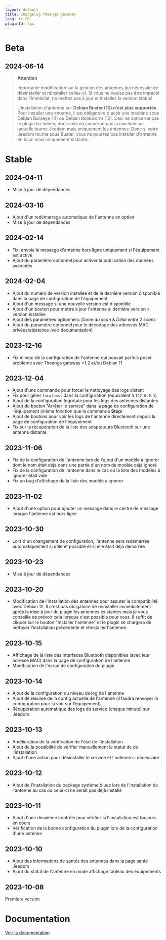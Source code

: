 ```yaml
---
layout: default
title: Changelog Theengs gateway
lang: fr_FR
pluginId: tgw
---
```


# Beta

## 2024-06-14

> **Attention**
>
> Importante modification sur la gestion des antennes qui nécessite de désinstaller et réinstaller celles-ci. Si vous ne voulez pas être impacté dans l'immédiat, ne mettez pas à jour et installez la version stable!
>
> L'installation d'antenne sur **Debian Buster (10) n'est plus supportée**. Pour installer une antenne, il est obligatoire d'avoir une machine sous Debian Bullseye (11) ou Debian Bookworm (12). Ceci ne concerne pas le plugin lui-même, donc cela ne concerne pas la machine sur laquelle tourne Jeedom mais uniquement les antennes. Donc si votre Jeedom tourne sous Buster, vous ne pourrez pas installer d'antenne en local mais uniquement distante.

# Stable

## 2024-04-11

- Mise à jour de dépendances

## 2024-03-16

- Ajout d'un redémarrage automatique de l'antenne en option
- Mise à jour de dépendances

## 2024-02-14

- Fix: envoie le message d'antenne hors ligne uniquement si l'équipement est activé
- Ajout du paramètre optionnel pour activer la publication des données avancées

## 2024-02-04

- Ajout du numéro de version installée et de la dernière version disponible dans la page de configuration de l'équipement
- Ajout d'un message si une nouvelle version est disponible
- Ajout d'un bouton pour mettre à jour l'antenne si dernière version > version installée
- Ajout des paramètres optionnels: *Durée du scan* & *Délai entre 2 scans*
- Ajout du paramètre optionnel pour le décodage des adresses MAC privées/aléatoires (voir documentation)

## 2023-12-16

- Fix mineur de la configuration de l'antenne qui pouvait parfois poser problème avec Theengs gateway >1.2 et/ou Debian 11

## 2023-12-04

- Ajout d'une commande pour forcer le nettoyage des logs distant
- Fix pour gérer `localhost` dans la configuration (équivalent à `127.0.0.1`)
- Ajout de la configuration logrotate pour les logs des antennes distantes
- Ajout du bouton "Arrêter le service" dans la page de configuration de l'équipement (même fonction que la commande **Stop**)
- Ajout de boutons pour voir les logs de l'antenne directement depuis la page de configuration de l'équipement
- Fix sur la récupération de la liste des adaptateurs Bluetooth sur une antenne distante

## 2023-11-06

- Fix de la configuration de l'antenne lors de l'ajout d'un modèle à ignorer dont le nom était déjà dans une partie d'un nom de modèle déjà ignoré
- Fix de la configuration de l'antenne dans le cas où la liste des modèles à ignorer était vide
- Fix un bug d'affichage de la liste des modèle à ignorer

## 2023-11-02

- Ajout d'une option pour ajouter un message dans le centre de message lorsque l'antenne est hors ligne

## 2023-10-30

- Lors d'un changement de configuration, l'antenne sera redémarrée automatiquement si utile et possible et si elle était déjà démarrée

## 2023-10-23

- Mise à jour de dépendances

## 2023-10-20

- Modification de l'installation des antennes pour assurer la compatibilité avec Debian 12. Il n'est pas obligatoire de réinstaller immédiatement après la mise à jour du plugin les antennes existantes mais je vous conseille de prévoir cela lorsque c'est possible pour vous. Il suffit de cliquer sur le bouton "Installer l'antenne" et le plugin se chargera de nettoyer l'installation précédente et réinstaller l'antenne.

## 2023-10-15

- Affichage de la liste des interfaces Bluetooth disponibles (avec leur adresse MAC) dans la page de configuration de l'antenne
- Modification de l'écran de configuration du plugin

## 2023-10-14

- Ajout de la configuration du niveau de log de l'antenne
- Ajout de résumé de la config actuelle de l'antenne (il faudra renvoyer la configuration pour la voir sur l'équipement)
- Récupération automatique des logs du service (chaque minute) sur Jeedom

## 2023-10-13

- Amélioration de la vérification de l'état de l'installation
- Ajout de la possibilité de vérifier manuellement le statut de de l'installation
- Ajout d'une action pour désinstaller le service et l'antenne si nécessaire

## 2023-10-12

- Ajout de l'installation du package système bluez lors de l'installation de l'antenne au cas où celui-ci ne serait pas déjà installé

## 2023-10-11

- Ajout d'une deuxième contrôle pour vérifier si l'installation est toujours en cours
- Vérification de la bonne configuration du plugin lors de la configuration d'une antenne

## 2023-10-10

- Ajout des informations de santés des antennes dans la page santé Jeedom
- Ajout du statut de l'antenne en mode affichage tableau des équipements

## 2023-10-08

Première version

# Documentation

[Voir la documentation]({{site.baseurl}}/{{page.pluginId}}/{{page.lang}})
